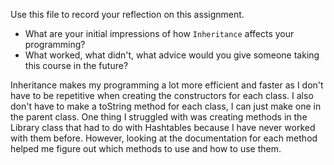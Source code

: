 Use this file to record your reflection on this assignment.

- What are your initial impressions of how `Inheritance` affects your programming?
- What worked, what didn't, what advice would you give someone taking this course in the future?

Inheritance makes my programming a lot more efficient and faster as I don't have to be repetitive when creating the constructors for each class. I also don't have to make a toString method for each class, I can just make one in the parent class. One thing I struggled with was creating methods in the Library class that had to do with Hashtables because I have never worked with them before. However, looking at the documentation for each method helped me figure out which methods to use and how to use them.